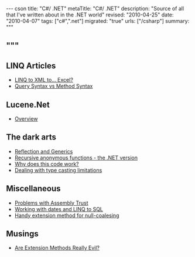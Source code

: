 --- cson
title: "C#/ .NET"
metaTitle: "C#/ .NET"
description: "Source of all that I've written about in the .NET world"
revised: "2010-04-25"
date: "2010-04-07"
tags: ["c#",".net"]
migrated: "true"
urls: ["/csharp"]
summary: """

"""
---
## LINQ Articles ##

* [LINQ to XML to... Excel?][1]
* [Query Syntax vs Method Syntax][2]

## Lucene.Net ##

 - [Overview][3]

## The dark arts ##

* [Reflection and Generics][4]
* [Recursive anonymous functions - the .NET version][5]
* [Why does this code work?][6]
* [Dealing with type casting limitations][7]

## Miscellaneous ###

* [Problems with Assembly Trust][8]
* [Working with dates and LINQ to SQL][9]
* [Handy extension method for null-coalesing][10]

## Musings ##

* [Are Extension Methods Really Evil?][11]


  [1]: /linq-to-xml-to-excel
  [2]: /query-syntax-vs-method-syntax
  [3]: /lucene-net-overview
  [4]: /reflection-and-generics
  [5]: /Recursive-anonymous-functions-the-NET-version
  [6]: /why-does-this-code-work
  [7]: /dealing-with-type-casting-limitations
  [8]: /problems-with-assembly-trust
  [9]: /working-with-dates-and-linq-to-sql
  [10]: /Handy-extension-method-for-null-coalesing
  [11]: /are-extension-methods-really-evil